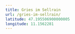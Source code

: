 ```yaml
---
title: Gries im Sellrain
url: /gries-im-sellrain/
latitude: 47.195506900000005
longitude: 11.1562281
---
```

